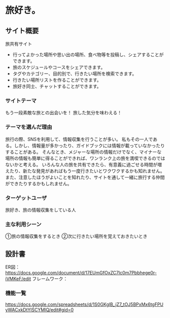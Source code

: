# 旅好き。

## サイト概要
旅共有サイト
- 行ってよかった場所や思い出の場所、食べ物等を投稿し、シェアすることができます。
- 旅のスケジュールやコースをシェアできます。
- タグやカテゴリー、目的別で、行きたい場所を検索できます。
- 行きたい場所リストを作ることができます。
- 旅好き同士、チャットすることができます。

### サイトテーマ
もう一段素敵な旅との出会いを！
旅した気分を味わえる！

### テーマを選んだ理由
旅行の際、SNSを利用して、情報収集を行うことが多い。
私もその一人である。しかし、情報量が多かったり、ガイドブックには情報が載っていなかったりすることがある。
そんなとき、メジャーな場所の情報だけでなく、マイナーな場所の情報も簡単に得ることができれば、ワンランク上の旅を満喫できるのではないかと考える。
いろんな人の旅を共有できたら、有意義に過ごせる時間が増えたり、新たな発見があればもう一度行きたいとワクワクするかも知れません。また、注意したほうがよいことを知れたり、サイトを通して一緒に旅行する仲間ができたりするかもしれません。

### ターゲットユーザ
旅好き、旅の情報収集をしている人

### 主な利用シーン
 ①旅の情報収集をするとき
 ②次に行きたい場所を覚えておきたいとき

## 設計書
ER図：https://docs.google.com/document/d/17EUmGfOxZC7lc0m7Pbbhege0r-iVMKeF/edit
フレームワーク：

### 機能一覧
https://docs.google.com/spreadsheets/d/1S0GKglB_jZ7_tOJ5BPxMx6tgFPUyWACxkDtYlSCYMlQ/edit#gid=0
